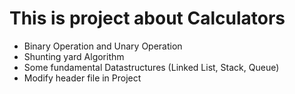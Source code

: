 # This is project about Calculators
  - Binary Operation and Unary Operation
  - Shunting yard Algorithm
  - Some fundamental Datastructures (Linked List, Stack, Queue)
  - Modify header file in Project
